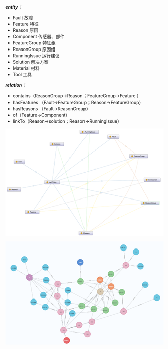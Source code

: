 

***entity：***

- Fault 故障
- Feature  特征
- Reason 原因
- Component 传感器、部件
- FeatureGroup 特征组
- ReasonGroup 原因组
- RunningIssue 运行建议
- Solution 解决方案
- Material 材料
- Tool 工具





***relation：***

- contains（ReasonGroup→Reason；FeatureGroup→Feature ）
- hasFeatures （Fault→FeatureGroup；Reason→FeatureGroup）
- hasReasons （Fault→ReasonGroup）
- of（Feature→Component）
- linkTo（Reason→solution；Reason→RunningIssue）



![ontology-elect](https://raw.githubusercontent.com/kaikaihit/kaiPic/main/image-20221107114303240.png)







![knowledgeGraph-Fragment](https://raw.githubusercontent.com/kaikaihit/kaiPic/main/image-20221107105601080.png)



